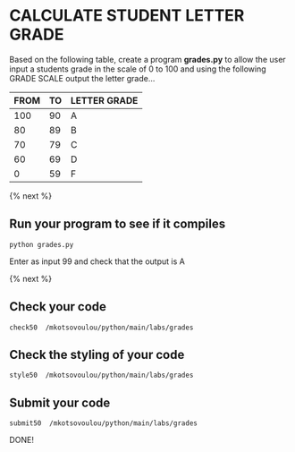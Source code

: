 # CALCULATE STUDENT LETTER GRADE

Based on the following table, create a program **grades.py** to allow the user
input a students grade in the scale of 0 to 100 and using the following GRADE SCALE output the letter grade...

FROM | TO | LETTER GRADE
------------ | ------------- | -------------
100 | 90 | A
80 | 89 | B
70 | 79 | C
60 | 69 | D
0 | 59 | F

 {% next %}
 
 
## Run your program to see if it compiles

```
python grades.py
```

Enter as input 99
and check that the output is A

 {% next %}
 
 ## Check your code 
 
```
check50  /mkotsovoulou/python/main/labs/grades
```

 ## Check the styling of your code 
 
```
style50  /mkotsovoulou/python/main/labs/grades
```

## Submit your code 

```
submit50  /mkotsovoulou/python/main/labs/grades
```

DONE!
 
